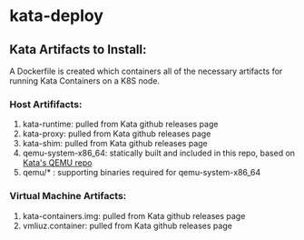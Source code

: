 # kata-deploy

## Kata Artifacts to Install:

A Dockerfile is created which containers all of the necessary artifacts for running Kata Containers on a K8S node.

### Host Artififacts:

1. kata-runtime: pulled from Kata github releases page
2. kata-proxy: pulled from Kata github releases page
3. kata-shim: pulled from Kata github releases page
4. qemu-system-x86_64: statically built and included in this repo, based on [Kata's QEMU repo](https://github.com/kata-containers/qemu/tree/qemu-lite-2.11.0)
5. qemu/* : supporting binaries required for qemu-system-x86_64

### Virtual Machine Artifacts:

1. kata-containers.img: pulled from Kata github releases page
2. vmliuz.container: pulled from Kata github releases page

